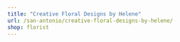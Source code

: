 ```yaml
---
title: "Creative Floral Designs by Helene"
url: /san-antonio/creative-floral-designs-by-helene/
shop: florist
---
```

